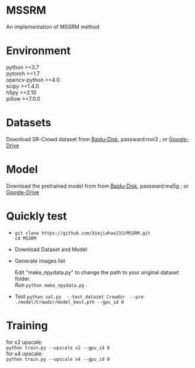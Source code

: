 # MSSRM
An implementation of MSSRM method

# Environment 
python >=3.7<br />
pytorch >=1.7<br />
opencv-python >=4.0<br />
scipy >=1.4.0<br />
h5py >=2.10<br />
pillow >=7.0.0<br />

# Datasets
 Download SR-Crowd dataset from [Baidu-Disk](https://pan.baidu.com/s/1NkJMKIw6iSn2_ssbIaecvQ?pwd=mvi3), passward:mvi3 ; or [Google-Drive](https://drive.google.com/drive/folders/1XaYH8KPxMtK6j6_LkLG_EJGaZ1j9qa4m?usp=share_link)

# Model
Download the pretrained model from from [Baidu-Disk](https://pan.baidu.com/s/1Be09E7mn9Y0EHv4YNKM6Ng?pwd=ma5g ), passward:ma5g ; or [Google-Drive](https://drive.google.com/drive/folders/1NsCkX_aoOV68Bd95Eqo4qP-DHoKa-OxC?usp=share_link)

# Quickly test
* ```git clone https://github.com/Xiejiahao233/MSSRM.git```<br />
  ```cd MSSRM```<br />
* Download Dataset and Model<br />
* Generate images list

  Edit "make_npydata.py" to change the path to your original dataset folder.<br />
  Run ```python make_npydata.py```  .<br />
* Test
  ```python val.py  --test_dataset Crowdsr  --pre ./model/Crowdsr/model_best.pth --gpu_id 0```<br />

# Training
  for x2 upscale:<br />
    ```python train.py --upscale x2 --gpu_id 0```<br />
  for x4 upscale:<br />
    ```python train.py --upscale x4 --gpu_id 0```<br />
